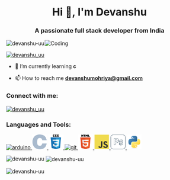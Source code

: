 <h1 align="center">Hi 👋, I'm Devanshu</h1>
<h3 align="center">A passionate full stack developer from India</h3>
<img align="right" alt="Coding" width="400" src="[https://drive.google.com/file/d/1_2ju8c22qjvyYQtOOKPKDnh2LqlyvOUh/view?usp=drive_link](https://www.google.com/url?sa=i&url=https%3A%2F%2Fgifer.com%2Fen%2F3AyY&psig=AOvVaw2d648hW-kzJPTcEpItb5yk&ust=1752089647207000&source=images&cd=vfe&opi=89978449&ved=0CBMQjRxqFwoTCPjM992Aro4DFQAAAAAdAAAAABAL)">



<p align="left"> <img src="https://komarev.com/ghpvc/?username=devanshu-uu&label=Profile%20views&color=0e75b6&style=flat" alt="devanshu-uu" /> </p>

<p align="left"> <a href="https://twitter.com/devanshu_uu" target="blank"><img src="https://img.shields.io/twitter/follow/devanshu_uu?logo=twitter&style=for-the-badge" alt="devanshu_uu" /></a> </p>

- 🌱 I’m currently learning **c**

- 📫 How to reach me **devanshumohriya@gmail.com**

<h3 align="left">Connect with me:</h3>
<p align="left">
<a href="https://twitter.com/devanshu_uu" target="blank"><img align="center" src="https://raw.githubusercontent.com/rahuldkjain/github-profile-readme-generator/master/src/images/icons/Social/twitter.svg" alt="devanshu_uu" height="30" width="40" /></a>
</p>

<h3 align="left">Languages and Tools:</h3>
<p align="left"> <a href="https://www.arduino.cc/" target="_blank" rel="noreferrer"> <img src="https://cdn.worldvectorlogo.com/logos/arduino-1.svg" alt="arduino" width="40" height="40"/> </a> <a href="https://www.cprogramming.com/" target="_blank" rel="noreferrer"> <img src="https://raw.githubusercontent.com/devicons/devicon/master/icons/c/c-original.svg" alt="c" width="40" height="40"/> </a> <a href="https://www.w3schools.com/css/" target="_blank" rel="noreferrer"> <img src="https://raw.githubusercontent.com/devicons/devicon/master/icons/css3/css3-original-wordmark.svg" alt="css3" width="40" height="40"/> </a> <a href="https://git-scm.com/" target="_blank" rel="noreferrer"> <img src="https://www.vectorlogo.zone/logos/git-scm/git-scm-icon.svg" alt="git" width="40" height="40"/> </a> <a href="https://www.w3.org/html/" target="_blank" rel="noreferrer"> <img src="https://raw.githubusercontent.com/devicons/devicon/master/icons/html5/html5-original-wordmark.svg" alt="html5" width="40" height="40"/> </a> <a href="https://developer.mozilla.org/en-US/docs/Web/JavaScript" target="_blank" rel="noreferrer"> <img src="https://raw.githubusercontent.com/devicons/devicon/master/icons/javascript/javascript-original.svg" alt="javascript" width="40" height="40"/> </a> <a href="https://www.photoshop.com/en" target="_blank" rel="noreferrer"> <img src="https://raw.githubusercontent.com/devicons/devicon/master/icons/photoshop/photoshop-line.svg" alt="photoshop" width="40" height="40"/> </a> <a href="https://www.python.org" target="_blank" rel="noreferrer"> <img src="https://raw.githubusercontent.com/devicons/devicon/master/icons/python/python-original.svg" alt="python" width="40" height="40"/> </a> </p>

<p><img align="left" src="https://github-readme-stats.vercel.app/api/top-langs?username=devanshu-uu&show_icons=true&locale=en&layout=compact" alt="devanshu-uu" /></p>

<p>&nbsp;<img align="center" src="https://github-readme-stats.vercel.app/api?username=devanshu-uu&show_icons=true&locale=en" alt="devanshu-uu" /></p>

<p><img align="center" src="https://github-readme-streak-stats.herokuapp.com/?user=devanshu-uu&" alt="devanshu-uu" /></p>

